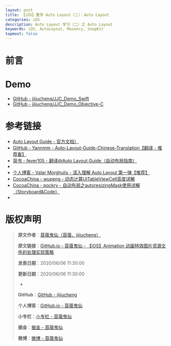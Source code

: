 ```yaml
---
layout: post
title: 【iOS】重学 Auto Layout（二）：Auto Layout
categories: iOS
description: Auto Layout 学习（二）之 Auto Layout
keywords: iOS, AutoLayout, Masonry, SnapKit
topmost: false
---
```


# 前言




# Demo

- [GitHub - jijiucheng/JJC_Demo_Swift](https://github.com/jijiucheng/JJC_Demo_Swift)
- [GitHub - jijiucheng/JJC_Demo_Objective-C](https://github.com/jijiucheng/JJC_Demo_Objective-C)

# 参考链接

- [Auto Layout Guide - 官方文档）](https://developer.apple.com/library/archive/documentation/UserExperience/Conceptual/AutolayoutPG/index.html#//apple_ref/doc/uid/TP40010853-CH7-SW1)
- [GitHub - Yannmm - Auto-Layout-Guide-Chinese-Translation【翻译 - 推荐看】](https://github.com/Yannmm/Auto-Layout-Guide-Chinese-Translation)
- [简书 - fever105 - 翻译@Auto Layout Guide（自动布局指南）](https://www.jianshu.com/nb/16482665)
- 
- [个人博客 - Valar Morghulis - 深入理解 Auto Layout 第一弹【推荐】](https://zhangbuhuai.com/post/auto-layout-part-1.html)
- [CocoaChina - wupeng - 动态计算UITableViewCell高度详解](http://www.cocoachina.com/articles/8668)
- [CocoaChina - pockry - 自动布局之autoresizingMask使用详解（Storyboard&Code）](http://www.cocoachina.com/articles/10652)
- []()


# 版权声明

> **原文作者**：[苜蓿鬼仙（苜蓿、jijiucheng）](https://jijiucheng.github.io/)
> 
> **原文链接**：[GitHub.io - 苜蓿鬼仙 - 【iOS】Animation 动画特效图片资源文件的处理实现策略](https://jijiucheng.github.io/2020/05/20/Animation-SVGAAndLottie/)
> 
> **发表日期**：2020/06/06 11:30:00
> 
> **更新日期**：2020/06/06 11:30:00
> 
> -
> 
> **GitHub**：[GitHub - jijiucheng](https://github.com/jijiucheng)
> 
> **个人博客**：[GitHub.io - 苜蓿鬼仙](https://jijiucheng.github.io)
> 
> **小专栏**：[小专栏 - 苜蓿鬼仙](https://xiaozhuanlan.com/u/6667468960)
> 
> **掘金**：[掘金 - 苜蓿鬼仙](https://juejin.im/user/5a31e95c51882533d023137d)
> 
> **微博**：[微博 - 苜蓿鬼仙](https://weibo.com/u/1585459545)


